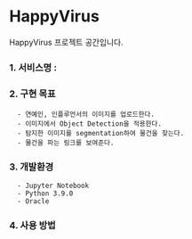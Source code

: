 # HappyVirus
HappyVirus 프로젝트 공간입니다. 

### 1. 서비스명 : 
### 2. 구현 목표
      - 연예인, 인플루언서의 이미지를 업로드한다.
      - 이미지에서 Object Detection을 적용한다.
      - 탐지한 이미지를 segmentation하여 물건을 찾는다.
      - 물건을 파는 링크를 보여준다.
### 3. 개발환경
      - Jupyter Notebook
      - Python 3.9.0
      - Oracle
### 4. 사용 방법 
